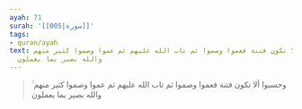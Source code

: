 ```yaml
---
ayah: 71
surah: '[[005|سورة]]'
tags:
- quran/ayah
text: وحسبوا ألا تكون فتنة فعموا وصموا ثم تاب الله عليهم ثم عموا وصموا كثير منهم ۚ
  والله بصير بما يعملون
---
```

> وحسبوا ألا تكون فتنة فعموا وصموا ثم تاب الله عليهم ثم عموا وصموا كثير منهم ۚ والله بصير بما يعملون
